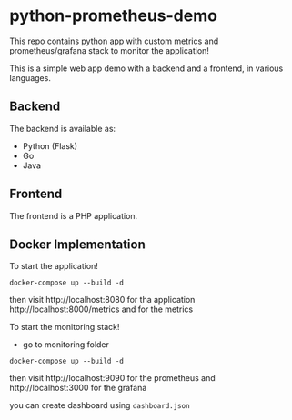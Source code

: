 # python-prometheus-demo
This repo contains python app with custom metrics and prometheus/grafana stack to monitor the application!


This is a simple web app demo with a backend and a frontend, in various languages.

## Backend

The backend is available as:

- Python (Flask)
- Go
- Java


## Frontend

The frontend is a PHP application.

## Docker Implementation

To start the application!

```docker-compose up --build -d```

then visit http://localhost:8080 for tha application http://localhost:8000/metrics and for the metrics


To start the monitoring stack!

- go to monitoring folder

```docker-compose up --build -d```

then visit http://localhost:9090 for the prometheus and http://localhost:3000 for the grafana

you can create dashboard using ```dashboard.json```



